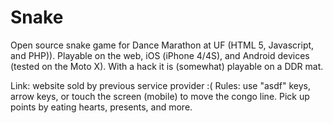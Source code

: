 Snake
=====
Open source snake game for Dance Marathon at UF (HTML 5, Javascript, and PHP)). Playable on the web, iOS (iPhone 4/4S), and Android devices (tested on the Moto X).
With a hack it is (somewhat) playable on a DDR mat.

Link: website sold by previous service provider :( 
Rules: use "asdf" keys, arrow keys, or touch the screen (mobile) to move the congo line. Pick up points by eating hearts, presents, and more.
